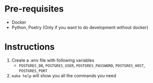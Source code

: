 # Pre-requisites
- Docker
- Python, Poetry (Only if you want to do development without docker) 

# Instructions
1. Create a .env file with following variables
    - `POSTGRES_DB`, `POSTGRES_USER`, `POSTGRES_PASSWORD`, `POSTGRES_HOST`, `POSTGRES_PORT`
2. `make help` will show you all the commands you need
